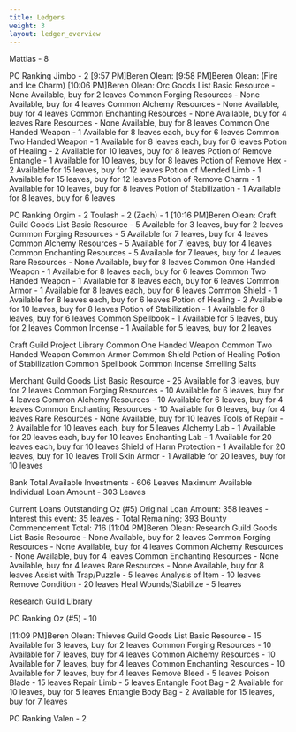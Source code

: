 ```yaml
---
title: Ledgers
weight: 3
layout: ledger_overview
---
```



Mattias - 8

PC Ranking
Jimbo - 2 
[9:57 PM]Beren Olean: 
[9:58 PM]Beren Olean:  (Fire and Ice Charm)
[10:06 PM]Beren Olean: Orc Goods List
Basic Resource - None Available, buy for 2 leaves
Common Forging Resources - None Available, buy for 4 leaves
Common Alchemy Resources - None Available, buy for 4 leaves
Common Enchanting Resources - None Available, buy for 4 leaves
Rare Resources - None Available, buy for 8 leaves
Common One Handed Weapon - 1 Available for 8 leaves each, buy for 6 leaves
Common Two Handed Weapon - 1 Available for 8 leaves each, buy for 6 leaves
Potion of Healing - 2 Available for 10 leaves, buy for 8 leaves
Potion of Remove Entangle - 1 Available for 10 leaves, buy for 8 leaves
Potion of Remove Hex - 2 Available for 15 leaves, buy for 12 leaves
Potion of Mended Limb - 1 Available for 15 leaves, buy for 12 leaves
Potion of Remove Charm - 1 Available for 10 leaves, buy for 8 leaves
Potion of Stabilization - 1 Available for 8 leaves, buy for 6 leaves

PC Ranking
Orgim - 2
Toulash - 2
(Zach) - 1
[10:16 PM]Beren Olean: Craft Guild Goods List
Basic Resource - 5 Available for 3 leaves, buy for 2 leaves
Common Forging Resources - 5 Available for 7 leaves, buy for 4 leaves
Common Alchemy Resources - 5 Available for 7 leaves, buy for 4 leaves
Common Enchanting Resources - 5 Available for 7 leaves, buy for 4 leaves
Rare Resources - None Available, buy for 8 leaves
Common One Handed Weapon - 1 Available for 8 leaves each, buy for 6 leaves
Common Two Handed Weapon - 1 Available for 8 leaves each, buy for 6 leaves
Common Armor - 1 Available for 8 leaves each, buy for 6 leaves
Common Shield - 1 Available for 8 leaves each, buy for 6 leaves
Potion of Healing - 2 Available for 10 leaves, buy for 8 leaves
Potion of Stabilization - 1 Available for 8 leaves, buy for 6 leaves
Common Spellbook - 1 Available for 5 leaves, buy for 2 leaves
Common Incense - 1 Available for 5 leaves, buy for 2 leaves

Craft Guild Project Library
Common One Handed Weapon
Common Two Handed Weapon
Common Armor
Common Shield
Potion of Healing
Potion of Stabilization
Common Spellbook
Common Incense
Smelling Salts


Merchant Guild Goods List
Basic Resource - 25 Available for 3 leaves, buy for 2 leaves
Common Forging Resources - 10 Available for 6 leaves, buy for 4 leaves
Common Alchemy Resources - 10 Available for 6 leaves, buy for 4 leaves
Common Enchanting Resources - 10 Available for 6 leaves, buy for 4 leaves
Rare Resources - None Available, buy for 10 leaves
Tools of Repair - 2 Available for 10 leaves each, buy for 5 leaves
Alchemy Lab - 1 Available for 20 leaves each, buy for 10 leaves
Enchanting Lab - 1 Available for 20 leaves each, buy for 10 leaves
Shield of Harm Protection - 1 Available for 20 leaves, buy for 10 leaves
Troll Skin Armor - 1 Available for 20 leaves, buy for 10 leaves

Bank
Total Available Investments - 606 Leaves
Maximum Available Individual Loan Amount - 303 Leaves

Current Loans Outstanding
Oz (#5)  Original Loan Amount: 358 leaves - Interest this event: 35 leaves - Total Remaining; 393  Bounty Commencement Total: 716 
[11:04 PM]Beren Olean: Research Guild Goods List
Basic Resource - None Available, buy for 2 leaves
Common Forging Resources - None Available, buy for 4 leaves
Common Alchemy Resources - None Available, buy for 4 leaves
Common Enchanting Resources - None Available, buy for 4 leaves
Rare Resources - None Available, buy for 8 leaves
Assist with Trap/Puzzle - 5 leaves
Analysis of Item - 10 leaves
Remove Condition - 20 leaves
Heal Wounds/Stabilize - 5 leaves

Research Guild Library

PC Ranking
Oz (#5) - 10 

[11:09 PM]Beren Olean: Thieves Guild Goods List
Basic Resource - 15 Available for 3 leaves, buy for 2 leaves
Common Forging Resources - 10 Available for 7 leaves, buy for 4 leaves
Common Alchemy Resources - 10 Available for 7 leaves, buy for 4 leaves
Common Enchanting Resources - 10 Available for 7 leaves, buy for 4 leaves
Remove Bleed - 5 leaves
Poison Blade - 15 leaves
Repair Limb - 5 leaves
Entangle Foot Bag - 2 Available for 10 leaves, buy for 5 leaves
Entangle Body Bag - 2 Available for 15 leaves, buy for 7 leaves

PC Ranking
Valen - 2